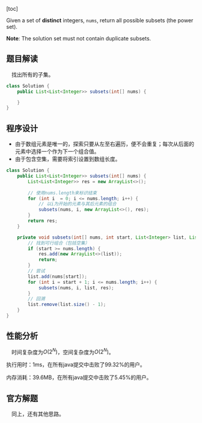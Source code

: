 [toc]

Given a set of **distinct** integers, `nums`, return all possible subsets (the power set).



**Note**: The solution set must not contain duplicate subsets.



## 题目解读

&emsp;找出所有的子集。

```java
class Solution {
    public List<List<Integer>> subsets(int[] nums) {

    }
}
```

## 程序设计

* 由于数组元素是唯一的，探索只要从左至右遍历，便不会重复；每次从后面的元素中选择一个作为下一个组合值。
* 由于包含空集，需要将索引设置到数组长度。

```java
class Solution {
    public List<List<Integer>> subsets(int[] nums) {
        List<List<Integer>> res = new ArrayList<>();
        
        // 使用nums.length来标识结束
        for (int i  = 0; i <= nums.length; i++) {
            // 以i为开始的元素与其后元素的组合
            subsets(nums, i, new ArrayList<>(), res);
        }
        return res;
    }

    private void subsets(int[] nums, int start, List<Integer> list, List<List<Integer>> res) {
        // 找到可行组合（包括空集）
        if (start >= nums.length) {
            res.add(new ArrayList<>(list));
            return;
        }
        // 尝试
        list.add(nums[start]);
        for (int i = start + 1; i <= nums.length; i++) {
            subsets(nums, i, list, res);
        }
        // 回溯
        list.remove(list.size() - 1);
    }
}
```

## 性能分析

&emsp;时间复杂度为$O(2^N)$，空间复杂度为$O(2^N)$。

执行用时：1ms，在所有java提交中击败了99.32%的用户。

内存消耗：39.6MB，在所有java提交中击败了5.45%的用户。

## 官方解题

&emsp;同上，还有其他思路。